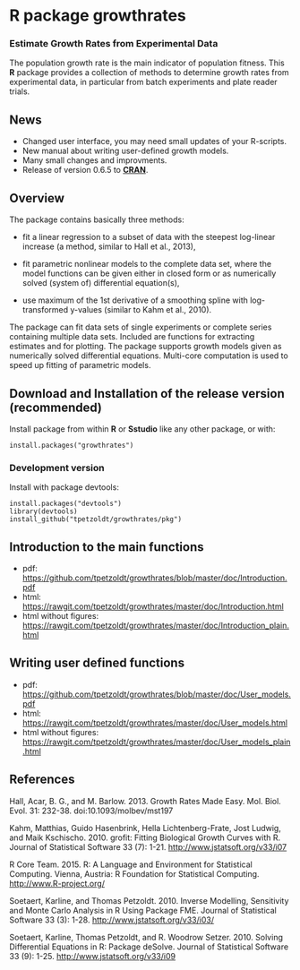 # R package growthrates

### Estimate Growth Rates from Experimental Data

The population growth rate is the main indicator of population
fitness.  This **R** package provides a collection of methods to
determine growth rates from experimental data, in particular from
batch experiments and plate reader trials.

News
----

* Changed user interface, you may need small updates of your R-scripts.
* New manual about writing user-defined growth models.
* Many small changes and improvments.
* Release of version 0.6.5 to [**CRAN**](https://cran.r-project.org/web/packages/growthrates/). 

Overview
--------

The package contains basically three methods:

* fit a linear regression to a subset of data with the steepest
  log-linear increase (a method, similar to Hall et al., 2013),

* fit parametric nonlinear models to the complete data set, where the
  model functions can be given either in closed form or as numerically
  solved (system of) differential equation(s),

* use maximum of the 1st derivative of a smoothing spline with
  log-transformed y-values (similar to Kahm et al., 2010).

The package can fit data sets of single experiments or complete series
containing multiple data sets. Included are functions for extracting
estimates and for plotting. The package supports growth models given
as numerically solved differential equations. Multi-core computation
is used to speed up fitting of parametric models.

Download and Installation of the release version (recommended)
--------------------------------------------------------------


Install package from within **R** or **Sstudio** like any other package, 
or with:


    install.packages("growthrates")



### Development version

Install with package devtools:


    install.packages("devtools")
    library(devtools)
    install_github("tpetzoldt/growthrates/pkg")


Introduction to the main functions
----------------------------------

* pdf: https://github.com/tpetzoldt/growthrates/blob/master/doc/Introduction.pdf
* html: https://rawgit.com/tpetzoldt/growthrates/master/doc/Introduction.html
* html without figures: https://rawgit.com/tpetzoldt/growthrates/master/doc/Introduction_plain.html

Writing user defined functions
------------------------------

* pdf: https://github.com/tpetzoldt/growthrates/blob/master/doc/User_models.pdf
* html: https://rawgit.com/tpetzoldt/growthrates/master/doc/User_models.html
* html without figures: https://rawgit.com/tpetzoldt/growthrates/master/doc/User_models_plain.html


References
----------

Hall, Acar, B. G., and M. Barlow. 2013. Growth Rates Made
Easy. Mol. Biol. Evol. 31: 232-38. doi:10.1093/molbev/mst197

Kahm, Matthias, Guido Hasenbrink, Hella Lichtenberg-Frate, Jost
Ludwig, and Maik Kschischo. 2010. grofit: Fitting Biological Growth
Curves with R. Journal of Statistical Software 33 (7):
1-21. http://www.jstatsoft.org/v33/i07

R Core Team. 2015. R: A Language and Environment for Statistical
Computing. Vienna, Austria: R Foundation for Statistical
Computing. http://www.R-project.org/

Soetaert, Karline, and Thomas Petzoldt. 2010. Inverse Modelling,
Sensitivity and Monte Carlo Analysis in R Using Package FME. Journal
of Statistical Software 33 (3):
1-28. http://www.jstatsoft.org/v33/i03/

Soetaert, Karline, Thomas Petzoldt, and R. Woodrow
Setzer. 2010. Solving Differential Equations in R: Package
deSolve. Journal of Statistical Software 33 (9):
1-25. http://www.jstatsoft.org/v33/i09
